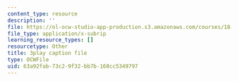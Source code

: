 ```yaml
---
content_type: resource
description: ''
file: https://ol-ocw-studio-app-production.s3.amazonaws.com/courses/18-01sc-single-variable-calculus-fall-2010/63a92fab73c29f32bb7b168cc5349797_CXKoCMVqM9s.srt
file_type: application/x-subrip
learning_resource_types: []
resourcetype: Other
title: 3play caption file
type: OCWFile
uid: 63a92fab-73c2-9f32-bb7b-168cc5349797
---
```

